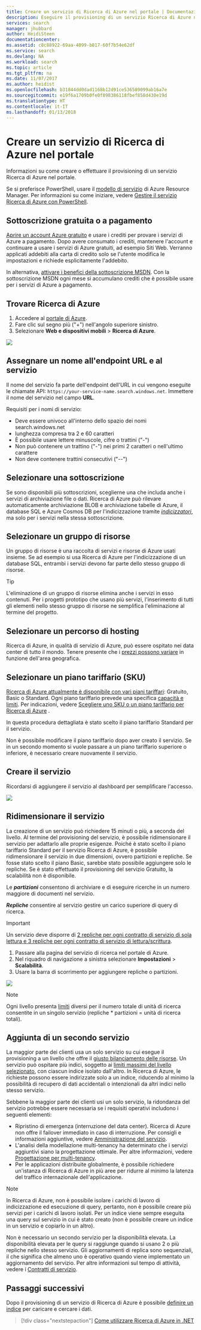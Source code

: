 ```yaml
---
title: Creare un servizio di Ricerca di Azure nel portale | Documentazione Microsoft
description: Eseguire il provisioning di un servizio Ricerca di Azure nel portale.
services: search
manager: jhubbard
author: HeidiSteen
documentationcenter: 
ms.assetid: c8c88922-69aa-4099-b817-60f7b54e62df
ms.service: search
ms.devlang: NA
ms.workload: search
ms.topic: article
ms.tgt_pltfrm: na
ms.date: 11/07/2017
ms.author: heidist
ms.openlocfilehash: b31844dd0dad1168b12d91ce536589099ab16a7e
ms.sourcegitcommit: e19f6a1709b0fe0f898386118fbef858d430e19d
ms.translationtype: HT
ms.contentlocale: it-IT
ms.lasthandoff: 01/13/2018
---
```

# <a name="create-an-azure-search-service-in-the-portal"></a>Creare un servizio di Ricerca di Azure nel portale

Informazioni su come creare o effettuare il provisioning di un servizio Ricerca di Azure nel portale. 

Se si preferisce PowerShell, usare il [modello di servizio](https://azure.microsoft.com/resources/templates/101-azure-search-create/) di Azure Resource Manager. Per informazioni su come iniziare, vedere [Gestire il servizio Ricerca di Azure con PowerShell](search-manage-powershell.md).

## <a name="subscribe-free-or-paid"></a>Sottoscrizione gratuita o a pagamento

[Aprire un account Azure gratuito](https://azure.microsoft.com/pricing/free-trial/?WT.mc_id=A261C142F) e usare i crediti per provare i servizi di Azure a pagamento. Dopo avere consumato i crediti, mantenere l'account e continuare a usare i servizi di Azure gratuiti, ad esempio Siti Web. Verranno applicati addebiti alla carta di credito solo se l'utente modifica le impostazioni e richiede esplicitamente l'addebito.

In alternativa, [attivare i benefici della sottoscrizione MSDN](https://azure.microsoft.com/pricing/member-offers/msdn-benefits-details/?WT.mc_id=A261C142F). Con la sottoscrizione MSDN ogni mese si accumulano crediti che è possibile usare per i servizi di Azure a pagamento. 

## <a name="find-azure-search"></a>Trovare Ricerca di Azure
1. Accedere al [portale di Azure](https://portal.azure.com/).
2. Fare clic sul segno più ("+") nell'angolo superiore sinistro.
3. Selezionare **Web e dispositivi mobili** > **Ricerca di Azure**.

![](./media/search-create-service-portal/find-search3.png)

## <a name="name-the-service-and-url-endpoint"></a>Assegnare un nome all'endpoint URL e al servizio

Il nome del servizio fa parte dell'endpoint dell'URL in cui vengono eseguite le chiamate API: `https://your-service-name.search.windows.net`. Immettere il nome del servizio nel campo **URL**. 

Requisiti per i nomi di servizio:
   * Deve essere univoco all'interno dello spazio dei nomi search.windows.net
   * lunghezza compresa tra 2 e 60 caratteri
   * È possibile usare lettere minuscole, cifre o trattini ("-")
   * Non può contenere un trattino ("-") nei primi 2 caratteri o nell'ultimo carattere
   * Non deve contenere trattini consecutivi ("--")

## <a name="select-a-subscription"></a>Selezionare una sottoscrizione
Se sono disponibili più sottoscrizioni, sceglierne una che includa anche i servizi di archiviazione file o dati. Ricerca di Azure può rilevare automaticamente archiviazione BLOB e archiviazione tabelle di Azure, il database SQL e Azure Cosmos DB per l'indicizzazione tramite [*indicizzatori*](search-indexer-overview.md), ma solo per i servizi nella stessa sottoscrizione.

## <a name="select-a-resource-group"></a>Selezionare un gruppo di risorse
Un gruppo di risorse è una raccolta di servizi e risorse di Azure usati insieme. Se ad esempio si usa Ricerca di Azure per l'indicizzazione di un database SQL, entrambi i servizi devono far parte dello stesso gruppo di risorse.

> [!TIP]
> L'eliminazione di un gruppo di risorse elimina anche i servizi in esso contenuti. Per i progetti prototipo che usano più servizi, l'inserimento di tutti gli elementi nello stesso gruppo di risorse ne semplifica l'eliminazione al termine del progetto. 

## <a name="select-a-hosting-location"></a>Selezionare un percorso di hosting 
Ricerca di Azure, in qualità di servizio di Azure, può essere ospitato nei data center di tutto il mondo. Tenere presente che i [prezzi possono variare](https://azure.microsoft.com/pricing/details/search/) in funzione dell'area geografica.

## <a name="select-a-pricing-tier-sku"></a>Selezionare un piano tariffario (SKU)
[Ricerca di Azure attualmente è disponibile con vari piani tariffari](https://azure.microsoft.com/pricing/details/search/): Gratuito, Basic o Standard. Ogni piano tariffario prevede una specifica [capacità e limiti](search-limits-quotas-capacity.md). Per indicazioni, vedere [Scegliere uno SKU o un piano tariffario per Ricerca di Azure](search-sku-tier.md) .

In questa procedura dettagliata è stato scelto il piano tariffario Standard per il servizio.

Non è possibile modificare il piano tariffario dopo aver creato il servizio. Se in un secondo momento si vuole passare a un piano tariffario superiore o inferiore, è necessario creare nuovamente il servizio.

## <a name="create-your-service"></a>Creare il servizio

Ricordarsi di aggiungere il servizio al dashboard per semplificare l'accesso.

![](./media/search-create-service-portal/new-service3.png)

## <a name="scale-your-service"></a>Ridimensionare il servizio
La creazione di un servizio può richiedere 15 minuti o più, a seconda del livello. Al termine del provisioning del servizio, è possibile ridimensionare il servizio per adattarlo alle proprie esigenze. Poiché è stato scelto il piano tariffario Standard per il servizio Ricerca di Azure, è possibile ridimensionare il servizio in due dimensioni, ovvero partizioni e repliche. Se fosse stato scelto il piano Basic, sarebbe stato possibile aggiungere solo le repliche. Se è stato effettuato il provisioning del servizio Gratuito, la scalabilità non è disponibile.

Le ***partizioni*** consentono di archiviare e di eseguire ricerche in un numero maggiore di documenti nel servizio.

***Repliche*** consentire al servizio gestire un carico superiore di query di ricerca.

> [!Important]
> Un servizio deve disporre di [2 repliche per ogni contratto di servizio di sola lettura e 3 repliche per ogni contratto di servizio di lettura/scrittura](https://azure.microsoft.com/support/legal/sla/search/v1_0/).

1. Passare alla pagina del servizio di ricerca nel portale di Azure.
2. Nel riquadro di navigazione a sinistra selezionare **Impostazioni** > **Scalabilità**.
3. Usare la barra di scorrimento per aggiungere repliche o partizioni.

![](./media/search-create-service-portal/settings-scale.png)

> [!Note] 
> Ogni livello presenta [limiti](search-limits-quotas-capacity.md) diversi per il numero totale di unità di ricerca consentite in un singolo servizio (repliche * partizioni = unità di ricerca totali).

## <a name="when-to-add-a-second-service"></a>Aggiunta di un secondo servizio

La maggior parte dei clienti usa un solo servizio su cui esegue il provisioning a un livello che offre il [giusto bilanciamento delle risorse](search-sku-tier.md). Un servizio può ospitare più indici, soggetto ai [limiti massimi del livello selezionato](search-capacity-planning.md), con ciascun indice isolato dall'altro. In Ricerca di Azure, le richieste possono essere indirizzate solo a un indice, riducendo al minimo la possibilità di recupero di dati accidentali o intenzionali da altri indici nello stesso servizio.

Sebbene la maggior parte dei clienti usi un solo servizio, la ridondanza del servizio potrebbe essere necessaria se i requisiti operativi includono i seguenti elementi:

+ Ripristino di emergenza (interruzione del data center). Ricerca di Azure non offre il failover immediato in caso di interruzione. Per consigli e informazioni aggiuntive, vedere [Amministrazione del servizio](search-manage.md).
+ L'analisi della modellazione multi-tenancy ha determinato che i servizi aggiuntivi siano la progettazione ottimale. Per altre informazioni, vedere [Progettazione per multi-tenancy](search-modeling-multitenant-saas-applications.md).
+ Per le applicazioni distribuite globalmente, è possibile richiedere un'istanza di Ricerca di Azure in più aree per ridurre al minimo la latenza del traffico internazionale dell'applicazione.

> [!NOTE]
> In Ricerca di Azure, non è possibile isolare i carichi di lavoro di indicizzazione ed esecuzione di query, pertanto, non è possibile creare più servizi per i carichi di lavoro isolati. Per un indice viene sempre eseguita una query sul servizio in cui è stato creato (non è possibile creare un indice in un servizio e copiarlo in un altro).
>

Non è necessario un secondo servizio per la disponibilità elevata. La disponibilità elevata per le query si raggiunge quando si usano 2 o più repliche nello stesso servizio. Gli aggiornamenti di replica sono sequenziali, il che significa che almeno uno è operativo quando viene implementato un aggiornamento del servizio. Per altre informazioni sul tempo di attività, vedere i [Contratti di servizio](https://azure.microsoft.com/support/legal/sla/search/v1_0/).

## <a name="next-steps"></a>Passaggi successivi
Dopo il provisioning di un servizio di Ricerca di Azure è possibile [definire un indice](search-what-is-an-index.md) per caricare e cercare i dati. 

> [!div class="nextstepaction"]
> [Come utilizzare Ricerca di Azure in .NET](search-howto-dotnet-sdk.md)
